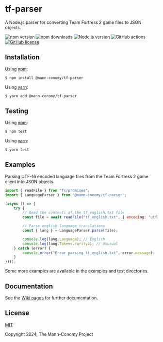 # tf-parser
A Node.js parser for converting Team Fortress 2 game files to JSON objects.

[![npm version](https://img.shields.io/npm/v/@mann-conomy/tf-parser?style=flat-square&logo=npm)](https://npmjs.com/package/@mann-conomy/tf-parser)
[![npm downloads](https://img.shields.io/npm/d18m/@mann-conomy/tf-parser?style=flat-square&logo=npm)](https://npmjs.com/package/@mann-conomy/tf-parser)
[![Node.js version](https://img.shields.io/node/v/@mann-conomy/tf-parser?style=flat-square&logo=nodedotjs)](https://nodejs.org/en/about/releases/)
[![GitHub actions](https://img.shields.io/github/actions/workflow/status/Mann-Conomy/tf-parser/test.yml?branch=main&style=flat-square&logo=github&label=test)](https://github.com/Mann-Conomy/tf-parser/blob/main/.github/workflows/test.yml)
[![GitHub license](https://img.shields.io/github/license/Mann-Conomy/tf-parser?style=flat-square&logo=github)](https://github.com/Mann-Conomy/tf-parser/blob/main/LICENSE)

## Installation

Using [npm](https://www.npmjs.com/package/@mann-conomy/tf-parser):

```bash
$ npm install @mann-conomy/tf-parser
```

Using [yarn](https://yarnpkg.com/package/@mann-conomy/tf-parser):

```bash
$ yarn add @mann-conomy/tf-parser
```

## Testing

Using [npm](https://docs.npmjs.com/cli/v8/commands/npm-run-script):
```bash
$ npm test
```

Using [yarn](https://classic.yarnpkg.com/lang/en/docs/cli/run/):
```bash
$ yarn test
```

## Examples
Parsing UTF-16 encoded language files from the Team Fortress 2 game client into JSON objects.

```js
import { readFile } from "fs/promises";
import { LanguageParser } from "@mann-conomy/tf-parser";

(async () => {
    try {
        // Read the contents of the tf_english.txt file
        const file = await readFile("tf_english.txt", { encoding: "utf16le" });

        // Parse english language translations
        const { lang } = LanguageParser.parse(file);

        console.log(lang.Language); // English
        console.log(lang.Tokens.rarity4); // Unusual
    } catch (error) {
        console.error("Error parsing tf_english.txt", error.message);
    }
})();
```

Some more examples are available in the [examples](https://github.com/Mann-Conomy/tf-parser/tree/main/examples) and [test](https://github.com/Mann-Conomy/tf-parser/tree/main/test) directories.

## Documentation

See the [Wiki pages](https://github.com/Mann-Conomy/tf-parser/wiki) for further documentation.

## License

[MIT](LICENSE)

Copyright 2024, The Mann-Conomy Project

